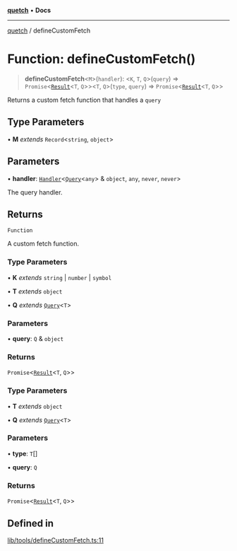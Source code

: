 [**quetch**](../README.md) • **Docs**

***

[quetch](../README.md) / defineCustomFetch

# Function: defineCustomFetch()

> **defineCustomFetch**\<`M`\>(`handler`): \<`K`, `T`, `Q`\>(`query`) => `Promise`\<[`Result`](../type-aliases/Result.md)\<`T`, `Q`\>\>\<`T`, `Q`\>(`type`, `query`) => `Promise`\<[`Result`](../type-aliases/Result.md)\<`T`, `Q`\>\>

Returns a custom fetch function that handles a `query`

## Type Parameters

• **M** *extends* `Record`\<`string`, `object`\>

## Parameters

• **handler**: [`Handler`](../type-aliases/Handler.md)\<[`Query`](../type-aliases/Query.md)\<`any`\> & `object`, `any`, `never`, `never`\>

The query handler.

## Returns

`Function`

A custom fetch function.

### Type Parameters

• **K** *extends* `string` \| `number` \| `symbol`

• **T** *extends* `object`

• **Q** *extends* [`Query`](../type-aliases/Query.md)\<`T`\>

### Parameters

• **query**: `Q` & `object`

### Returns

`Promise`\<[`Result`](../type-aliases/Result.md)\<`T`, `Q`\>\>

### Type Parameters

• **T** *extends* `object`

• **Q** *extends* [`Query`](../type-aliases/Query.md)\<`T`\>

### Parameters

• **type**: `T`[]

• **query**: `Q`

### Returns

`Promise`\<[`Result`](../type-aliases/Result.md)\<`T`, `Q`\>\>

## Defined in

[lib/tools/defineCustomFetch.ts:11](https://github.com/nevoland/quetch/blob/4c3c4d08a348f3317d0dfdffa7516132c18306c7/lib/tools/defineCustomFetch.ts#L11)
